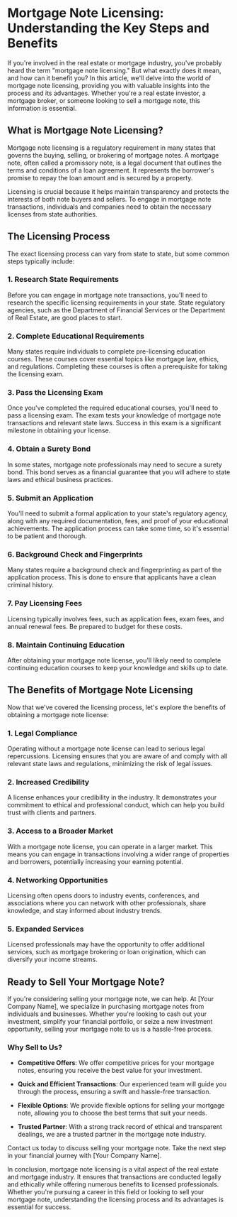 # Mortgage Note Licensing: Understanding the Key Steps and Benefits

If you're involved in the real estate or mortgage industry, you've probably heard the term "mortgage note licensing." But what exactly does it mean, and how can it benefit you? In this article, we'll delve into the world of mortgage note licensing, providing you with valuable insights into the process and its advantages. Whether you're a real estate investor, a mortgage broker, or someone looking to sell a mortgage note, this information is essential.

## What is Mortgage Note Licensing?

Mortgage note licensing is a regulatory requirement in many states that governs the buying, selling, or brokering of mortgage notes. A mortgage note, often called a promissory note, is a legal document that outlines the terms and conditions of a loan agreement. It represents the borrower's promise to repay the loan amount and is secured by a property.

Licensing is crucial because it helps maintain transparency and protects the interests of both note buyers and sellers. To engage in mortgage note transactions, individuals and companies need to obtain the necessary licenses from state authorities.

## The Licensing Process

The exact licensing process can vary from state to state, but some common steps typically include:

### 1. Research State Requirements

Before you can engage in mortgage note transactions, you'll need to research the specific licensing requirements in your state. State regulatory agencies, such as the Department of Financial Services or the Department of Real Estate, are good places to start.

### 2. Complete Educational Requirements

Many states require individuals to complete pre-licensing education courses. These courses cover essential topics like mortgage law, ethics, and regulations. Completing these courses is often a prerequisite for taking the licensing exam.

### 3. Pass the Licensing Exam

Once you've completed the required educational courses, you'll need to pass a licensing exam. The exam tests your knowledge of mortgage note transactions and relevant state laws. Success in this exam is a significant milestone in obtaining your license.

### 4. Obtain a Surety Bond

In some states, mortgage note professionals may need to secure a surety bond. This bond serves as a financial guarantee that you will adhere to state laws and ethical business practices.

### 5. Submit an Application

You'll need to submit a formal application to your state's regulatory agency, along with any required documentation, fees, and proof of your educational achievements. The application process can take some time, so it's essential to be patient and thorough.

### 6. Background Check and Fingerprints

Many states require a background check and fingerprinting as part of the application process. This is done to ensure that applicants have a clean criminal history.

### 7. Pay Licensing Fees

Licensing typically involves fees, such as application fees, exam fees, and annual renewal fees. Be prepared to budget for these costs.

### 8. Maintain Continuing Education

After obtaining your mortgage note license, you'll likely need to complete continuing education courses to keep your knowledge and skills up to date.

## The Benefits of Mortgage Note Licensing

Now that we've covered the licensing process, let's explore the benefits of obtaining a mortgage note license:

### 1. Legal Compliance

Operating without a mortgage note license can lead to serious legal repercussions. Licensing ensures that you are aware of and comply with all relevant state laws and regulations, minimizing the risk of legal issues.

### 2. Increased Credibility

A license enhances your credibility in the industry. It demonstrates your commitment to ethical and professional conduct, which can help you build trust with clients and partners.

### 3. Access to a Broader Market

With a mortgage note license, you can operate in a larger market. This means you can engage in transactions involving a wider range of properties and borrowers, potentially increasing your earning potential.

### 4. Networking Opportunities

Licensing often opens doors to industry events, conferences, and associations where you can network with other professionals, share knowledge, and stay informed about industry trends.

### 5. Expanded Services

Licensed professionals may have the opportunity to offer additional services, such as mortgage brokering or loan origination, which can diversify your income streams.

## Ready to Sell Your Mortgage Note?

If you're considering selling your mortgage note, we can help. At [Your Company Name], we specialize in purchasing mortgage notes from individuals and businesses. Whether you're looking to cash out your investment, simplify your financial portfolio, or seize a new investment opportunity, selling your mortgage note to us is a hassle-free process.

### Why Sell to Us?

- **Competitive Offers**: We offer competitive prices for your mortgage notes, ensuring you receive the best value for your investment.

- **Quick and Efficient Transactions**: Our experienced team will guide you through the process, ensuring a swift and hassle-free transaction.

- **Flexible Options**: We provide flexible options for selling your mortgage note, allowing you to choose the best terms that suit your needs.

- **Trusted Partner**: With a strong track record of ethical and transparent dealings, we are a trusted partner in the mortgage note industry.

Contact us today to discuss selling your mortgage note. Take the next step in your financial journey with [Your Company Name].

In conclusion, mortgage note licensing is a vital aspect of the real estate and mortgage industry. It ensures that transactions are conducted legally and ethically while offering numerous benefits to licensed professionals. Whether you're pursuing a career in this field or looking to sell your mortgage note, understanding the licensing process and its advantages is essential for success.